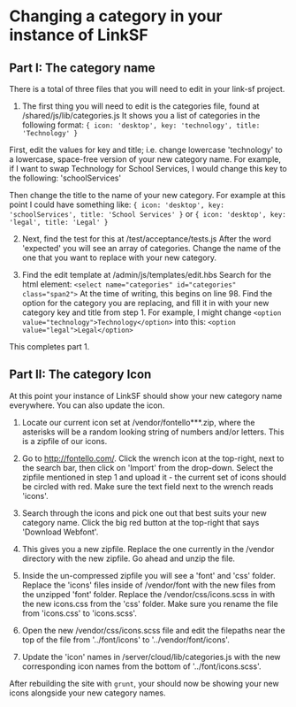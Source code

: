 Changing a category in your instance of LinkSF
===

## Part I: The category name
There is a total of three files that you will need to edit in your link-sf project.

1. The first thing you will need to edit is the categories file, found at /shared/js/lib/categories.js
It shows you a list of categories in the following format:   `{ icon: 'desktop', key: 'technology', title: 'Technology' }`

  First, edit the values for key and title; i.e. change lowercase 'technology' to a lowercase, space-free version of your new category name. For example, if I want to swap Technology for School Services, I would change this key to the following: 'schoolServices'

  Then change the title to the name of your new category. For example at this point I could have something like:
  `{ icon: 'desktop', key: 'schoolServices', title: 'School Services' }`
  or
  `{ icon: 'desktop', key: 'legal', title: 'Legal' }`

2. Next, find the test for this at /test/acceptance/tests.js 
After the word 'expected' you will see an array of categories. Change the name of the one that you want to replace with your new category.

3. Find the edit template at /admin/js/templates/edit.hbs
Search for the html element: `<select name="categories" id="categories" class="span2">`
At the time of writing, this begins on line 98. Find the option for the category you are replacing, and fill it in with your new category key and title from step 1. For example, I might change `<option value="technology">Technology</option>` into this: `<option value="legal">Legal</option>`

This completes part 1.

## Part II: The category Icon
At this point your instance of LinkSF should show your new category name everywhere. You can also update the icon.

1. Locate our current icon set at /vendor/fontello***.zip, where the asterisks will be a random looking string of numbers and/or letters. This is a zipfile of our icons.

2. Go to http://fontello.com/. Click the wrench icon at the top-right, next to the search bar, then click on 'Import' from the drop-down. Select the zipfile mentioned in step 1 and upload it - the current set of icons should be circled with red. Make sure the text field next to the wrench reads 'icons'.

3. Search through the icons and pick one out that best suits your new category name. Click the big red button at the top-right that says 'Download Webfont'.

4. This gives you a new zipfile. Replace the one currently in the /vendor directory with the new zipfile. Go ahead and unzip the file.

5. Inside the un-compressed zipfile you will see a 'font' and 'css' folder. Replace the 'icons' files inside of /vendor/font with the new files from the unzipped 'font' folder. Replace the /vendor/css/icons.scss in with the new icons.css from the 'css' folder. Make sure you rename the file from 'icons.css' to 'icons.scss'.

6. Open the new /vendor/css/icons.scss file and edit the filepaths near the top of the file from '../font/icons' to '../vendor/font/icons'.

7. Update the 'icon' names in /server/cloud/lib/categories.js with the new corresponding icon names from the bottom of '../font/icons.scss'.

After rebuilding the site with `grunt`, your should now be showing your new icons alongside your new category names.
